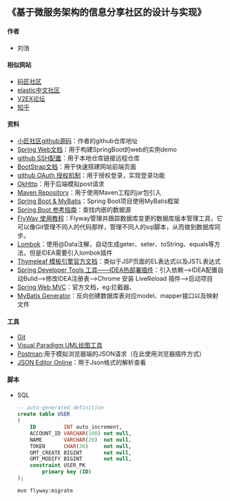 ## 《基于微服务架构的信息分享社区的设计与实现》

#### 作者
- 刘浩

#### 相似网站
- [码匠社区](http://www.mawen.co/)
- [elastic中文社区](https://elasticsearch.cn/)
- [V2EX论坛](https://www.v2ex.com/t/624147#reply26)
- [知乎](https://www.zhihu.com/)

#### 资料
- [小匠社区github源码](https://github.com/codedrinker/community)：作者的github仓库地址
- [Spring Web文档](https://spring.io/guides/gs/serving-web-content/)：用于构建SpringBoot的web的实例demo
- [github SSH配置](https://developer.github.com/v3/guides/managing-deploy-keys/#deploy-keys)：用于本地仓库链接远程仓库
- [BootStrap文档](https://v3.bootcss.com/getting-started/)：用于快速搭建网站前端页面
- [github OAuth 授权机制](https://developer.github.com/apps/building-oauth-apps/)：用于授权登录，实现登录功能
- [OkHttp](https://square.github.io/okhttp/)：用于后端模拟post请求
- [Maven Repository](https://mvnrepository.com/)：用于使用Maven工程的jar包引入
- [Spring Boot & MyBatis](http://mybatis.org/spring-boot-starter/mybatis-spring-boot-autoconfigure/)：Spring Boot项目使用MyBatis框架
- [Spring Boot 参考指南](https://docs.spring.io/spring-boot/docs/2.0.0.RC1/reference/htmlsingle/#boot-features-embedded-database-support)：查找内嵌的数据源
- [FlyWay 使用教程](https://flywaydb.org/getstarted/firststeps/maven#migrating-the-database)：Flyway管理并跟踪数据库变更的数据库版本管理工具，它可以像Git管理不同人的代码那样，管理不同人的sql脚本，从而做到数据库同步。
- [Lombok](https://projectlombok.org/features/all)：使用@Data注解，自动生成geter、seter、toString、equals等方法，但是IDEA需要引入lombok插件
- [Thymeleaf 模板引擎官方文档](https://www.thymeleaf.org/doc/tutorials/3.0/usingthymeleaf.html)：类似于JSP页面的EL表达式以及JSTL表达式
- [Spring Developer Tools 工具——IDEA热部署插件](https://docs.spring.io/spring-boot/docs/2.0.0.RC1/reference/htmlsingle/#boot-features-embedded-database-support)：引入依赖-->IDEA配置自动Bulid-->修改IDEA注册表-->Chrome 安装 LiveReload 插件-->启动项目
- [Spring Web MVC](https://docs.spring.io/spring/docs/5.0.3.RELEASE/spring-framework-reference/web.html#mvc-handlermapping-interceptor)：官方文档，eg:拦截器、
- [MyBatis Generator](http://mybatis.org/generator/)：反向创建数据库表对应model、mapper接口以及映射文件

#### 工具
- [Git](https://git-scm.com/)
- [Visual Paradigm UML绘图工具](https://www.visual-paradigm.com)
- [Postman](https://chrome.google.com/webstore/detail/tabbed-postman-rest-clien/coohjcphdfgbiolnekdpbcijmhambjff):用于模拟浏览器端的JSON请求（在此使用浏览器插件方式）
- [JSON Editor Online](https://jsoneditoronline.org/)：用于Json格式的解析查看

#### 脚本
- SQL
    ```sql
    -- auto-generated definition
    create table USER
    (
        ID         INT auto_increment,
        ACCOUNT_ID VARCHAR(100) not null,
        NAME       VARCHAR(20)  not null,
        TOKEN      CHAR(36)     not null,
        GMT_CREATE BIGINT       not null,
        GMT_MODIFY BIGINT       not null,
        constraint USER_PK
            primary key (ID)
    );
    ```
    ```bash
    mvn flyway:migrate
    ```



